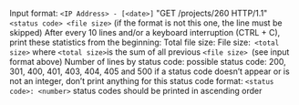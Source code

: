 Input format: ```<IP Address> - [<date>]``` "GET /projects/260 HTTP/1.1" ```<status code> <file size>``` (if the format is not this one, the line must be skipped)
After every 10 lines and/or a keyboard interruption (CTRL + C), print these statistics from the beginning:
Total file size: File size:``` <total size>```
where ``` <total size> ```is the sum of all previous ```<file size> ```(see input format above)
Number of lines by status code:
possible status code: 200, 301, 400, 401, 403, 404, 405 and 500
if a status code doesn’t appear or is not an integer, don’t print anything for this status code
format: ```<status code>: <number>```
status codes should be printed in ascending order
